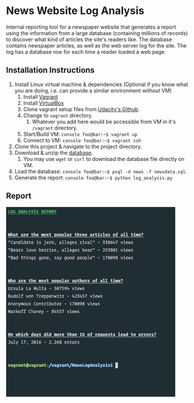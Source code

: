 # News Website Log Analysis

Internal reporting tool for a newspaper website that generates a report using the information from a large database (containing millions of records) to discover what kind of articles the site's readers like. The database contains newspaper articles, as well as the web server log for the site. The log has a database row for each time a reader loaded a web page.

## Installation Instructions

1. Install Linux virtual machine & dependencies (Optional if you know what you are doing, i.e. can provide a similar environment without VM)
    1. Install [Vagrant](https://www.vagrantup.com/)
    2. Install [VirtualBox](https://www.virtualbox.org/)
    3. Clone vagrant setup files from [Udacity's Github](https://github.com/udacity/fullstack-nanodegree-vm).
    4. Change to `vagrant` directory.
        1. Whatever you add here would be accessible from VM in it's `/vagrant` directory.
    5. Start/Build VM: ```console foo@bar:~$ vagrant up```
    6. Connect to VM: ```console foo@bar:~$ vagrant ssh```
2. Clone this project & navigate to the project directory.
3. Download & unzip the [database](https://d17h27t6h515a5.cloudfront.net/topher/2016/August/57b5f748_newsdata/newsdata.zip).
    1. You may use `wget` or `curl` to download the database file directly on VM.
3. Load the database: ```console foo@bar:~$ psql -d news -f newsdata.sql```.
4. Generate the report: ```console foo@bar:~$ python log_analysis.py```

## Report
![Output image](Output.png)

